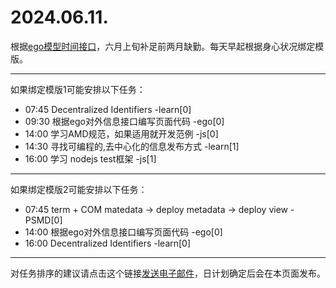 # 2024.06.11.

根据[ego模型时间接口](https://gitee.com/hyg/blog/blob/master/timeflow.md)，六月上旬补足前两月缺勤。每天早起根据身心状况绑定模版。

---
如果绑定模版1可能安排以下任务：

- 07:45	Decentralized Identifiers -learn[0]
- 09:30	根据ego对外信息接口编写页面代码 -ego[0]
- 14:00	学习AMD规范，如果适用就开发范例 -js[0]
- 14:30	寻找可编程的,去中心化的信息发布方式 -learn[1]
- 16:00	学习 nodejs test框架 -js[1]

---
如果绑定模版2可能安排以下任务：

- 07:45	term + COM matedata -> deploy metadata -> deploy view -PSMD[0]
- 14:00	根据ego对外信息接口编写页面代码 -ego[0]
- 16:00	Decentralized Identifiers -learn[0]

---
对任务排序的建议请点击这个链接<a href="mailto:huangyg@mars22.com?subject=关于2024.06.11.任务排序的建议&body=date: 20240611%0D%0Afile: ../../blog/release/time/d.20240611.md%0D%0A---请勿修改邮件主题及以上内容---%0D%0A">发送电子邮件</a>，日计划确定后会在本页面发布。